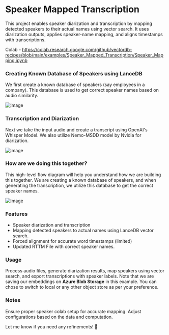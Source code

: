 # Speaker Mapped Transcription  

This project enables speaker diarization and transcription by mapping detected speakers to their actual names using vector search. It uses diarization outputs, applies speaker-name mapping, and aligns timestamps with transcriptions.  

Colab -  https://colab.research.google.com/github/vectordb-recipes/blob/main/examples/Speaker_Mapped_Transcription/Speaker_Mapping.ipynb

### Creating Known Database of Speakers using LanceDB
We first create a known database of speakers (say employees in a company). This database is used to get correct speaker names based on audio similarity.

![image](https://github.com/user-attachments/assets/4536d069-dde9-478d-bb07-a008f02aebe4)

### Transcription and Diarization
Next we take the input audio and create a transcript using OpenAI's Whisper Model. We also utilize Nemo-MSDD model by Nvidia for diarization.

![image](https://github.com/user-attachments/assets/a5f63055-b2ee-48a3-b71a-c58761e0361a)

### How are we doing this together?
This high-level flow diagram will help you understand how we are building this together. We are creating a known database of speakers, and when generating the transcription, we utilize this database to get the correct speaker names.

![image](https://github.com/user-attachments/assets/b586a210-b04c-46df-8939-8a5d41b48e60)

### Features  
- Speaker diarization and transcription  
- Mapping detected speakers to actual names using LanceDB vector search.
- Forced alignment for accurate word timestamps (limited)  
- Updated RTTM File with correct speaker names.

### Usage  
Process audio files, generate diarization results, map speakers using vector search, and export transcriptions with speaker labels. Note that we are saving our embeddings on **Azure Blob Storage** in this example. You can chose to switch to local or any other object store as per your preference.

### Notes  
Ensure proper speaker colab setup for accurate mapping. Adjust configurations based on the data and computation.  

Let me know if you need any refinements! 🚀
